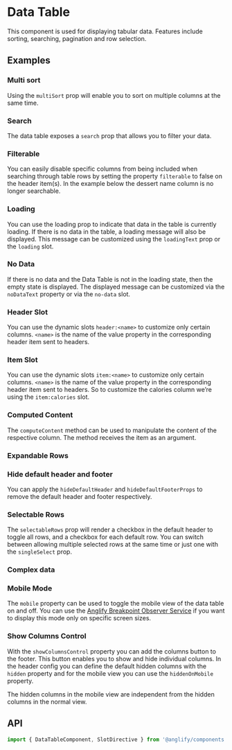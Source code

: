 # Data Table

<app-references
issues="https://github.com/valentingavran/anglify/labels/component%3A%20Data%20Table"
material-design="https://material.io/components/data-tables"
bundle-size="https://bundlephobia.com/package/@anglify/components@latest"
w3c="https://www.w3.org/WAI/ARIA/apg/patterns/table/"/>

This component is used for displaying tabular data. Features include sorting, searching, pagination and row selection.

## Examples

### Multi sort

Using the `multiSort` prop will enable you to sort on multiple columns at the same time.
<app-code-example component="data-table" example="multi-sort"></app-code-example>

### Search

The data table exposes a `search` prop that allows you to filter your data.
<app-code-example component="data-table" example="search"></app-code-example>

### Filterable

You can easily disable specific columns from being included when searching through table rows by setting the property
`filterable` to false on the header item(s). In the example below the dessert name column is no longer searchable.
<app-code-example component="data-table" example="filterable"></app-code-example>

### Loading

You can use the loading prop to indicate that data in the table is currently loading. If there is no data in the table, a loading message will also be displayed. This message can be customized using the `loadingText` prop or the `loading` slot.

<app-code-example component="data-table" example="loading"></app-code-example>

### No Data

If there is no data and the Data Table is not in the loading state, then the empty state is displayed. The displayed message can be customized via the `noDataText` property or via the `no-data` slot.
<app-code-example component="data-table" example="no-data"></app-code-example>

### Header Slot

You can use the dynamic slots `header:<name>` to customize only certain columns. `<name>` is the name of
the value property in the corresponding header item sent to headers.
<app-code-example component="data-table" example="header-slot"></app-code-example>

### Item Slot

You can use the dynamic slots `item:<name>` to customize only certain columns. `<name>` is the name of
the value property in the corresponding header item sent to headers. So to customize the calories column we’re using the
`item:calories` slot.
<app-code-example component="data-table" example="item-slot"></app-code-example>

### Computed Content

The `computeContent` method can be used to manipulate the content of the respective column. The method receives the item as an argument.
<app-code-example component="data-table" example="computed-content"></app-code-example>

### Expandable Rows

<app-code-example component="data-table" example="expandable-rows"></app-code-example>

### Hide default header and footer

You can apply the `hideDefaultHeader` and `hideDefaultFooterProps` to remove the default header and footer
respectively.
<app-code-example component="data-table" example="hide-default-header-and-footer"></app-code-example>

### Selectable Rows

The `selectableRows` prop will render a checkbox in the default header to toggle all rows, and a checkbox for each default row.
You can switch between allowing multiple selected rows at the same time or just one with the `singleSelect` prop.
<app-code-example component="data-table" example="selectable-rows"></app-code-example>

### Complex data

<app-code-example component="data-table" example="complex-data"></app-code-example>

### Mobile Mode

The `mobile` property can be used to toggle the mobile view of the data table on and off. You can use the [Anglify Breakpoint Observer Service](/features/breakpoints) if you want to display this mode only on specific screen sizes.
<app-code-example component="data-table" example="mobile-mode"></app-code-example>

### Show Columns Control

With the `showColumnsControl` property you can add the columns button to the footer. This button enables you to show and hide individual columns. In the header config you can define the default hidden columns with the `hidden` property and for the mobile view you can use the `hiddenOnMobile` property.

The hidden columns in the mobile view are independent from the hidden columns in the normal view.
<app-code-example component="data-table" example="columns-control"></app-code-example>

## API

```typescript
import { DataTableComponent, SlotDirective } from '@anglify/components';
```

<app-inputs-table components="DataTableComponent" interfaces="DataTableHeader"></app-inputs-table>

<app-styling-table component="data-table"></app-styling-table>
